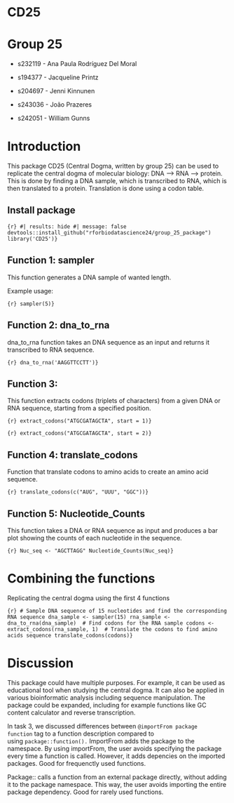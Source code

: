 
<!-- README.md is generated from README.Rmd. Please edit that file -->

# CD25

# Group 25

- s232119 - Ana Paula Rodríguez Del Moral

- s194377 - Jacqueline Printz

- s204697 - Jenni Kinnunen

- s243036 - João Prazeres

- s242051 - William Gunns

# Introduction

This package CD25 (Central Dogma, written by group 25) can be used to
replicate the central dogma of molecular biology: DNA –\> RNA –\>
protein. This is done by finding a DNA sample, which is transcribed to
RNA, which is then translated to a protein. Translation is done using a
codon table.

## Install package

`{r} #| results: hide #| message: false devtools::install_github("rforbiodatascience24/group_25_package") library('CD25')}`

## Function 1: sampler

This function generates a DNA sample of wanted length.

Example usage:

`{r} sampler(5)}`

## Function 2: dna_to_rna

dna_to_rna function takes an DNA sequence as an input and returns it
transcribed to RNA sequence.

`{r} dna_to_rna('AAGGTTCCTT')}`

## Function 3:

This function extracts codons (triplets of characters) from a given DNA
or RNA sequence, starting from a specified position.

`{r} extract_codons("ATGCGATAGCTA", start = 1)}`

`{r} extract_codons("ATGCGATAGCTA", start = 2)}`

## Function 4: translate_codons

Function that translate codons to amino acids to create an amino acid
sequence.

`{r} translate_codons(c("AUG", "UUU", "GGC"))}`

## Function 5: Nucleotide_Counts

This function takes a DNA or RNA sequence as input and produces a bar
plot showing the counts of each nucleotide in the sequence.

`{r} Nuc_seq <- "AGCTTAGG" Nucleotide_Counts(Nuc_seq)}`

# Combining the functions

Replicating the central dogma using the first 4 functions

`{r} # Sample DNA sequence of 15 nucleotides and find the corresponding RNA sequence dna_sample <- sampler(15) rna_sample <- dna_to_rna(dna_sample)  # Find codons for the RNA sample codons <- extract_codons(rna_sample, 1)  # Translate the codons to find amino acids sequence translate_codons(codons)}`

# Discussion

This package could have multiple purposes. For example, it can be used
as educational tool when studying the central dogma. It can also be
applied in various bioinformatic analysis including sequence
manipulation. The package could be expanded, including for example
functions like GC content calculator and reverse transcription.

In task 3, we discussed differences between
`@importFrom package function` tag to a function description compared to
using `package::function().` ImportFrom adds the package to the
namespace. By using importFrom, the user avoids specifying the package
every time a function is called. However, it adds depencies on the
imported packages. Good for frequenctly used functions.

Package:: calls a function from an external package directly, without
adding it to the package namespace. This way, the user avoids importing
the entire package dependency. Good for rarely used functions.
